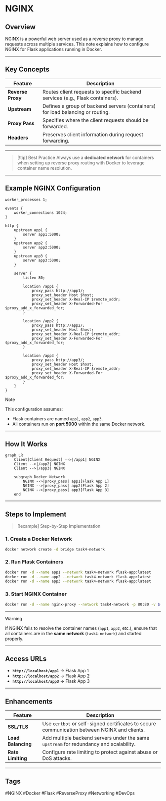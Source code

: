 # NGINX

## Overview
NGINX is a powerful web server used as a reverse proxy to manage requests across multiple services. This note explains how to configure NGINX for Flask applications running in Docker.

---

## Key Concepts

| **Feature**       | **Description**                                                                |
| ----------------- | ------------------------------------------------------------------------------ |
| **Reverse Proxy** | Routes client requests to specific backend services (e.g., Flask containers).  |
| **Upstream**      | Defines a group of backend servers (containers) for load balancing or routing. |
| **Proxy Pass**    | Specifies where the client requests should be forwarded.                       |
| **Headers**       | Preserves client information during request forwarding.                        |

---

> [!tip] Best Practice
> Always use a **dedicated network** for containers when setting up reverse proxy routing with Docker to leverage container name resolution.

---

## Example NGINX Configuration

```nginx
worker_processes 1;

events {
    worker_connections 1024;
}

http {
    upstream app1 {
        server app1:5000;
    }
    upstream app2 {
        server app2:5000;
    }
    upstream app3 {
        server app3:5000;
    }

    server {
        listen 80;

        location /app1 {
            proxy_pass http://app1/;
            proxy_set_header Host $host;
            proxy_set_header X-Real-IP $remote_addr;
            proxy_set_header X-Forwarded-For $proxy_add_x_forwarded_for;
        }

        location /app2 {
            proxy_pass http://app2/;
            proxy_set_header Host $host;
            proxy_set_header X-Real-IP $remote_addr;
            proxy_set_header X-Forwarded-For $proxy_add_x_forwarded_for;
        }

        location /app3 {
            proxy_pass http://app3/;
            proxy_set_header Host $host;
            proxy_set_header X-Real-IP $remote_addr;
            proxy_set_header X-Forwarded-For $proxy_add_x_forwarded_for;
        }
    }
}
```

> [!note]
> This configuration assumes:
> - Flask containers are named `app1`, `app2`, `app3`.
> - All containers run on **port 5000** within the same Docker network.

---

## How It Works

```mermaid
graph LR
    Client[Client Request] -->|/app1| NGINX
    Client -->|/app2| NGINX
    Client -->|/app3| NGINX

    subgraph Docker Network
        NGINX -->|proxy_pass| app1[Flask App 1]
        NGINX -->|proxy_pass| app2[Flask App 2]
        NGINX -->|proxy_pass| app3[Flask App 3]
    end
```

---

## Steps to Implement

> [!example] Step-by-Step Implementation

### 1. Create a Docker Network
```bash
docker network create -d bridge task4-network
```

### 2. Run Flask Containers
```bash
docker run -d --name app1 --network task4-network flask-app:latest
docker run -d --name app2 --network task4-network flask-app:latest
docker run -d --name app3 --network task4-network flask-app:latest
```

### 3. Start NGINX Container
```bash
docker run -d --name nginx-proxy --network task4-network -p 80:80 -v $(pwd)/nginx.conf:/etc/nginx/nginx.conf:ro nginx:alpine
```

---

> [!warning]
> If NGINX fails to resolve the container names (`app1`, `app2`, etc.), ensure that all containers are in the **same network** (`task4-network`) and started properly.

---

## Access URLs

- **`http://localhost/app1`** → Flask App 1
- **`http://localhost/app2`** → Flask App 2
- **`http://localhost/app3`** → Flask App 3

---

## Enhancements

| **Feature**            | **Description**                                                                             |
|-------------------------|---------------------------------------------------------------------------------------------|
| **SSL/TLS**            | Use `certbot` or self-signed certificates to secure communication between NGINX and clients. |
| **Load Balancing**      | Add multiple backend servers under the same `upstream` for redundancy and scalability.      |
| **Rate Limiting**       | Configure rate limiting to protect against abuse or DoS attacks.                            |

---

## Tags
#NGINX #Docker #Flask #ReverseProxy #Networking #DevOps